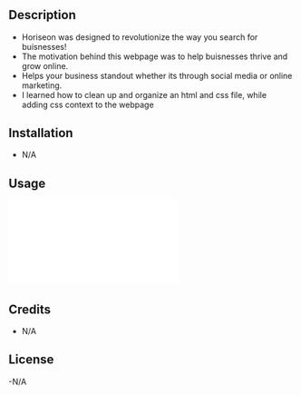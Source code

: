 # <Horiseon>

## Description

- Horiseon was designed to revolutionize the way you search for buisnesses!
- The motivation behind this webpage was to help buisnesses thrive and grow online.
- Helps your business standout whether its through social media or online marketing.
- I learned how to clean up and organize an html and css file, while adding css context to the webpage

## Installation

- N/A

## Usage

![Screenshot of homepage](./Develop/assets/images/Hompage-Screenshot.pdf)

## Credits

- N/A

## License

-N/A